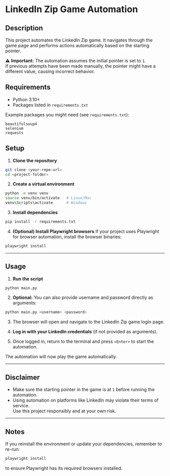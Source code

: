 # LinkedIn Zip Game Automation

## Description
This project automates the LinkedIn Zip game. It navigates through the game page and performs actions automatically based on the starting pointer. 

⚠️ **Important:** The automation assumes the initial pointer is set to `1`.  
If previous attempts have been made manually, the pointer might have a different value, causing incorrect behavior.

## Requirements
- Python 3.10+
- Packages listed in `requirements.txt`

Example packages you might need (see `requirements.txt`):
```
beautifulsoup4
selenium
requests
```

## Setup

1. **Clone the repository**
```bash
git clone <your-repo-url>
cd <project-folder>
```

2. **Create a virtual environment**
```bash
python -m venv venv
source venv/bin/activate   # Linux/Mac
venv\Scripts\activate      # Windows
```

3. **Install dependencies**
```bash
pip install -r requirements.txt
```

4. **(Optional) Install Playwright browsers**
If your project uses Playwright for browser automation, install the browser binaries:
```bash
playwright install
```

---

## Usage

1. **Run the script**
```bash
python main.py
```

2. **Optional:** You can also provide username and password directly as arguments:
```bash
python main.py <username> <password>
```

3. The browser will open and navigate to the LinkedIn Zip game login page.

4. **Log in with your LinkedIn credentials** (if not provided as arguments).

5. Once logged in, return to the terminal and press `<Enter>` to start the automation.

The automation will now play the game automatically.

---

## Disclaimer
- Make sure the starting pointer in the game is at `1` before running the automation.
- Using automation on platforms like LinkedIn may violate their terms of service.  
  Use this project responsibly and at your own risk.

---

## Notes
If you reinstall the environment or update your dependencies, remember to re-run:
```bash
playwright install
```
to ensure Playwright has its required browsers installed.
